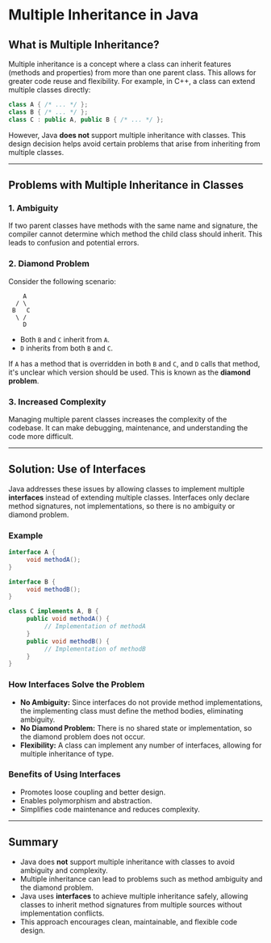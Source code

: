 # Multiple Inheritance in Java

## What is Multiple Inheritance?

Multiple inheritance is a concept where a class can inherit features (methods and properties) from more than one parent class. This allows for greater code reuse and flexibility. For example, in C++, a class can extend multiple classes directly:

```cpp
class A { /* ... */ };
class B { /* ... */ };
class C : public A, public B { /* ... */ };
```

However, Java **does not** support multiple inheritance with classes. This design decision helps avoid certain problems that arise from inheriting from multiple classes.

---

## Problems with Multiple Inheritance in Classes

### 1. Ambiguity

If two parent classes have methods with the same name and signature, the compiler cannot determine which method the child class should inherit. This leads to confusion and potential errors.

### 2. Diamond Problem

Consider the following scenario:

```
    A
  / \
 B   C
  \ /
    D
```

- Both `B` and `C` inherit from `A`.
- `D` inherits from both `B` and `C`.

If `A` has a method that is overridden in both `B` and `C`, and `D` calls that method, it's unclear which version should be used. This is known as the **diamond problem**.

### 3. Increased Complexity

Managing multiple parent classes increases the complexity of the codebase. It can make debugging, maintenance, and understanding the code more difficult.

---

## Solution: Use of Interfaces

Java addresses these issues by allowing classes to implement multiple **interfaces** instead of extending multiple classes. Interfaces only declare method signatures, not implementations, so there is no ambiguity or diamond problem.

### Example

```java
interface A {
     void methodA();
}

interface B {
     void methodB();
}

class C implements A, B {
     public void methodA() {
          // Implementation of methodA
     }
     public void methodB() {
          // Implementation of methodB
     }
}
```

### How Interfaces Solve the Problem

- **No Ambiguity:** Since interfaces do not provide method implementations, the implementing class must define the method bodies, eliminating ambiguity.
- **No Diamond Problem:** There is no shared state or implementation, so the diamond problem does not occur.
- **Flexibility:** A class can implement any number of interfaces, allowing for multiple inheritance of type.

### Benefits of Using Interfaces

- Promotes loose coupling and better design.
- Enables polymorphism and abstraction.
- Simplifies code maintenance and reduces complexity.

---

## Summary

- Java does **not** support multiple inheritance with classes to avoid ambiguity and complexity.
- Multiple inheritance can lead to problems such as method ambiguity and the diamond problem.
- Java uses **interfaces** to achieve multiple inheritance safely, allowing classes to inherit method signatures from multiple sources without implementation conflicts.
- This approach encourages clean, maintainable, and flexible code design.
